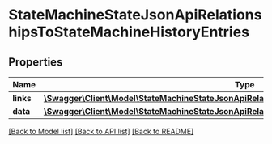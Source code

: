 # StateMachineStateJsonApiRelationshipsToStateMachineHistoryEntries

## Properties
Name | Type | Description | Notes
------------ | ------------- | ------------- | -------------
**links** | [**\Swagger\Client\Model\StateMachineStateJsonApiRelationshipsToStateMachineHistoryEntriesLinks**](StateMachineStateJsonApiRelationshipsToStateMachineHistoryEntriesLinks.md) |  | [optional] 
**data** | [**\Swagger\Client\Model\StateMachineStateJsonApiRelationshipsToStateMachineHistoryEntriesData[]**](StateMachineStateJsonApiRelationshipsToStateMachineHistoryEntriesData.md) |  | [optional] 

[[Back to Model list]](../../README.md#documentation-for-models) [[Back to API list]](../../README.md#documentation-for-api-endpoints) [[Back to README]](../../README.md)

